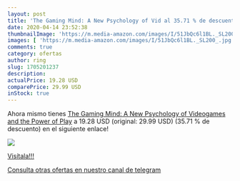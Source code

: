 ```yaml
---
layout: post
title: 'The Gaming Mind: A New Psychology of Vid al 35.71 % de descuento'
date: 2020-04-14 23:52:38
thumbnailImage: 'https://m.media-amazon.com/images/I/51JbQc6l1BL._SL200_.jpg'
images: [ 'https://m.media-amazon.com/images/I/51JbQc6l1BL._SL200_.jpg' ]
comments: true
category: ofertas
author: ring
slug: 1705201237
description:
actualPrice: 19.28 USD
comparePrice: 29.99 USD
inStock: true
---
```


Ahora mismo tienes [The Gaming Mind: A New Psychology of Videogames and the Power of Play](https://www.amazon.com/dp/1705201237/?tag=redken08-20) a 19.28 USD (original: 29.99 USD) (35.71 %  de descuento) en el siguiente enlace!

[![](https://m.media-amazon.com/images/I/51JbQc6l1BL._SL200_.jpg)](https://www.amazon.com/dp/1705201237/?tag=redken08-20)

[Visítala!!!](https://www.amazon.com/dp/1705201237/?tag=redken08-20)

[Consulta otras ofertas en nuestro canal de telegram](https://t.me/s/ofertas25)
